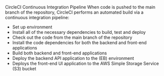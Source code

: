 CircleCI Continuous Integration Pipeline
When code is pushed to the main branch of the repository, CircleCI performs an automated build via a continuous integration pipeline:

- Set up environment
- Install all of the necessary dependencies to build, test and deploy
- Check out the code from the main branch of the repository
- Install the code dependencies for both the backend and front-end applications
- Build both backend and front-end applications
- Deploy the backend API application to the (EB) environment
- Deploys the front-end UI application to the AWS Simple Storage Service (S3) bucket